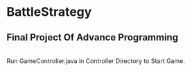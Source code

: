 # BattleStrategy
<h2>Final Project Of Advance Programming</h2> <br>
Run GameController.java in Controller Directory to Start Game.
